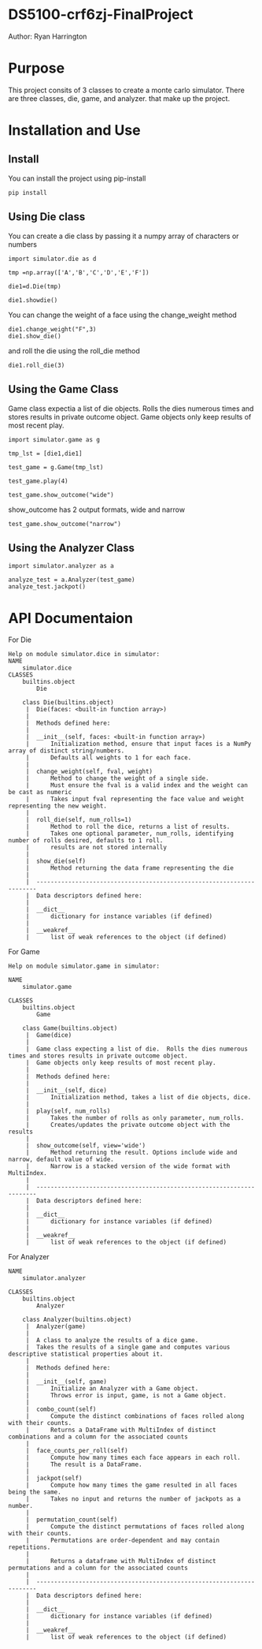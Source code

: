 # DS5100-crf6zj-FinalProject
Author: Ryan Harrington

# Purpose

This project consits of 3 classes to create a monte carlo simulator.  There are three classes, die, game, and analyzer. that make up the project.

# Installation and Use

## Install

You can install the project using pip-install

```
pip install 
```

## Using Die class

You can create a die class by passing it a numpy array of characters or numbers

```
import simulator.die as d

tmp =np.array(['A','B','C','D','E','F'])

die1=d.Die(tmp)

die1.showdie()
```

You can change the weight of a face using the change_weight method

```
die1.change_weight("F",3)
die1.show_die()
```

and roll the die using the roll_die method

```
die1.roll_die(3)
```

## Using the Game Class

Game class expectia a list of die objects.  Rolls the dies numerous times and stores results in private outcome object. Game objects only keep results of most recent play.

```
import simulator.game as g

tmp_lst = [die1,die1]

test_game = g.Game(tmp_lst)

test_game.play(4)

test_game.show_outcome("wide")
```

show_outcome has 2 output formats, wide and narrow

```
test_game.show_outcome("narrow")
```

## Using the Analyzer Class

```
import simulator.analyzer as a

analyze_test = a.Analyzer(test_game)
analyze_test.jackpot()
```

# API Documentaion

For Die
```
Help on module simulator.dice in simulator:
NAME
    simulator.dice
CLASSES
    builtins.object
        Die
    
    class Die(builtins.object)
     |  Die(faces: <built-in function array>)
     |  
     |  Methods defined here:
     |  
     |  __init__(self, faces: <built-in function array>)
     |      Initialization method, ensure that input faces is a NumPy array of distinct string/numbers.
     |      Defaults all weights to 1 for each face.
     |  
     |  change_weight(self, fval, weight)
     |      Method to change the weight of a single side.  
     |      Must ensure the fval is a valid index and the weight can be cast as numeric
     |      Takes input fval representing the face value and weight representing the new weight.
     |  
     |  roll_die(self, num_rolls=1)
     |      Method to roll the dice, returns a list of results. 
     |      Takes one optional parameter, num_rolls, identifying number of rolls desired, defaults to 1 roll.
     |      results are not stored internally
     |  
     |  show_die(self)
     |      Method returning the data frame representing the die
     |  
     |  ----------------------------------------------------------------------
     |  Data descriptors defined here:
     |  
     |  __dict__
     |      dictionary for instance variables (if defined)
     |  
     |  __weakref__
     |      list of weak references to the object (if defined)
```

For Game

```
Help on module simulator.game in simulator:

NAME
    simulator.game

CLASSES
    builtins.object
        Game
    
    class Game(builtins.object)
     |  Game(dice)
     |  
     |  Game class expecting a list of die.  Rolls the dies numerous times and stores results in private outcome object.
     |  Game objects only keep results of most recent play.
     |  
     |  Methods defined here:
     |  
     |  __init__(self, dice)
     |      Initialization method, takes a list of die objects, dice.
     |  
     |  play(self, num_rolls)
     |      Takes the number of rolls as only parameter, num_rolls.  
     |      Creates/updates the private outcome object with the results
     |  
     |  show_outcome(self, view='wide')
     |      Method returning the result. Options include wide and narrow, default value of wide. 
     |      Narrow is a stacked version of the wide format with MultiIndex.
     |  
     |  ----------------------------------------------------------------------
     |  Data descriptors defined here:
     |  
     |  __dict__
     |      dictionary for instance variables (if defined)
     |  
     |  __weakref__
     |      list of weak references to the object (if defined)
```

For Analyzer

```
NAME
    simulator.analyzer

CLASSES
    builtins.object
        Analyzer
    
    class Analyzer(builtins.object)
     |  Analyzer(game)
     |  
     |  A class to analyze the results of a dice game.
     |  Takes the results of a single game and computes various descriptive statistical properties about it.
     |  
     |  Methods defined here:
     |  
     |  __init__(self, game)
     |      Initialize an Analyzer with a Game object.
     |      Throws error is input, game, is not a Game object.
     |  
     |  combo_count(self)
     |      Compute the distinct combinations of faces rolled along with their counts.
     |      Returns a DataFrame with MultiIndex of distinct combinations and a column for the associated counts
     |  
     |  face_counts_per_roll(self)
     |      Compute how many times each face appears in each roll.
     |      The result is a DataFrame.
     |  
     |  jackpot(self)
     |      Compute how many times the game resulted in all faces being the same.
     |      Takes no input and returns the number of jackpots as a number.
     |  
     |  permutation_count(self)
     |      Compute the distinct permutations of faces rolled along with their counts.
     |      Permutations are order-dependent and may contain repetitions.
     |      
     |      Returns a dataframe with MultiIndex of distinct permutations and a column for the associated counts
     |  
     |  ----------------------------------------------------------------------
     |  Data descriptors defined here:
     |  
     |  __dict__
     |      dictionary for instance variables (if defined)
     |  
     |  __weakref__
     |      list of weak references to the object (if defined)
```

